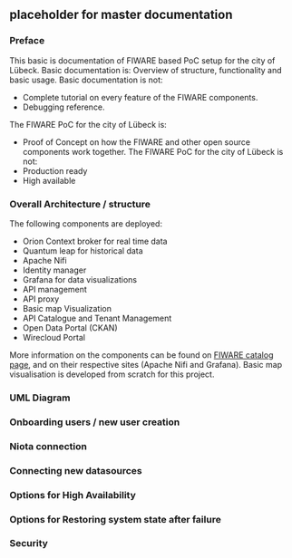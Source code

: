 ## placeholder for master documentation

### Preface
This basic is documentation of FIWARE based PoC setup for the city of Lübeck. Basic documentation is:
Overview of structure, functionality and basic usage.
Basic documentation is not:
- Complete tutorial on every feature of the FIWARE components.
- Debugging reference.

The FIWARE PoC for the city of Lübeck is:
- Proof of Concept on how the FIWARE and other open source components work together.
The FIWARE PoC for the city of Lübeck is not:
- Production ready
- High available


### Overall Architecture / structure

The following components are deployed:

- Orion Context broker for real time data
- Quantum leap for historical data
- Apache Nifi
- Identity manager
- Grafana for data visualizations
- API management
- API proxy
- Basic map Visualization
- API Catalogue and Tenant Management
- Open Data Portal (CKAN)
- Wirecloud Portal

More information on the components can be found on [FIWARE catalog page](https://www.fiware.org/developers/catalogue/), and on their respective sites (Apache Nifi and Grafana). Basic map visualisation is developed from scratch for this project.

### UML Diagram

### Onboarding users / new user creation

### Niota connection

### Connecting new datasources

### Options for High Availability

### Options for Restoring system state after failure

### Security

